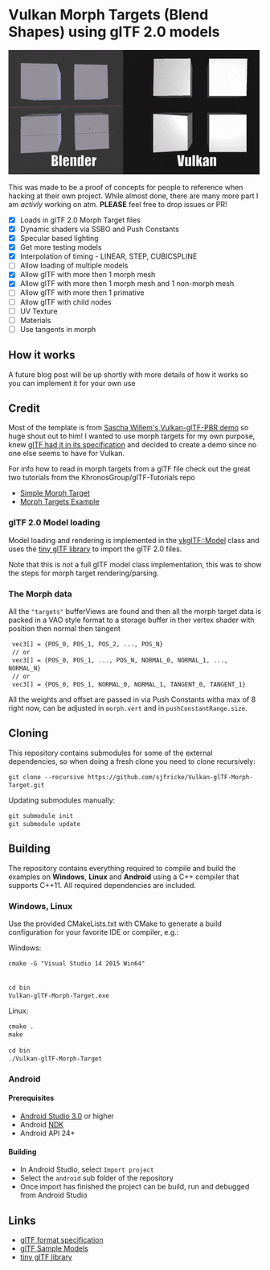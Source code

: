 # Vulkan Morph Targets (Blend Shapes) using glTF 2.0 models

![four cube demo](screenshots/fourCubeDemo.gif)

This was made to be a proof of concepts for people to reference when hacking at their own project. While almost done, there are many more part I am *activly* working on atm. **PLEASE** feel free to drop issues or PR!

- [x] Loads in glTF 2.0 Morph Target files
- [x] Dynamic shaders via SSBO and Push Constants
- [x] Specular based lighting
- [x] Get more testing models
- [x] Interpolation of timing - LINEAR, STEP, CUBICSPLINE
- [ ] Allow loading of multiple models
- [x] Allow glTF with more then 1 morph mesh
- [x] Allow glTF with more then 1 morph mesh and 1 non-morph mesh
- [ ] Allow glTF with more then 1 primative
- [ ] Allow glTF with child nodes
- [ ] UV Texture
- [ ] Materials
- [ ] Use tangents in morph

## How it works

A future blog post will be up shortly with more details of how it works so you can implement it for your own use

## Credit

Most of the template is from [Sascha Willem's Vulkan-glTF-PBR demo](https://github.com/SaschaWillems/Vulkan-glTF-PBR) so huge shout out to him! I wanted to use morph targets for my own purpose, knew [glTF had it in its specification](https://github.com/KhronosGroup/glTF/tree/master/specification/2.0#morph-targets) and decided to create a demo since no one else seems to have for Vulkan.

For info how to read in morph targets from a glTF file check out the great two tutorials from the KhronosGroup/glTF-Tutorials repo
- [Simple Morph Target](https://github.com/KhronosGroup/glTF-Tutorials/blob/master/gltfTutorial/gltfTutorial_017_SimpleMorphTarget.md)
- [Morph Targets Example](https://github.com/KhronosGroup/glTF-Tutorials/blob/master/gltfTutorial/gltfTutorial_018_MorphTargets.md)

### glTF 2.0 Model loading

Model loading and rendering is implemented in the [vkglTF::Model](./base/VulkanglTFModel.hpp) class and uses the [tiny glTF library](https://github.com/syoyo/tinygltf) to import the glTF 2.0 files.

Note that this is not a full glTF model class implementation, this was to show the steps for morph target rendering/parsing.

### The Morph data

All the `"targets"` bufferViews are found and then all the morph target data is packed in a VAO style format to a storage buffer in ther vertex shader with position then normal then tangent

```
 vec3[] = {POS_0, POS_1, POS_2, ..., POS_N}
 // or
 vec3[] = {POS_0, POS_1, ..., POS_N, NORMAL_0, NORMAL_1, ..., NORMAL_N}
 // or
 vec3[] = {POS_0, POS_1, NORMAL_0, NORMAL_1, TANGENT_0, TANGENT_1}
```

All the weights and offset are passed in via Push Constants witha max of 8 right now, can be adjusted in `morph.vert` and in `pushConstantRange.size`.

## Cloning

This repository contains submodules for some of the external dependencies, so when doing a fresh clone you need to clone recursively:

```
git clone --recursive https://github.com/sjfricke/Vulkan-glTF-Morph-Target.git
```

Updating submodules manually:

```
git submodule init
git submodule update
```

## Building

The repository contains everything required to compile and build the examples on **Windows**, **Linux** and **Android** using a C++ compiler that supports C++11. All required dependencies are included.

### Windows, Linux

Use the provided CMakeLists.txt with CMake to generate a build configuration for your favorite IDE or compiler, e.g.:

Windows:
```
cmake -G "Visual Studio 14 2015 Win64"


cd bin
Vulkan-glTF-Morph-Target.exe
```

Linux:
```
cmake .
make

cd bin
./Vulkan-glTF-Morph-Target
```

### Android 

#### Prerequisites

- [Android Studio 3.0](https://developer.android.com/studio/index.html) or higher
- Android [NDK](https://developer.android.com/ndk/downloads/index.html)
- Android API 24+

#### Building
- In Android Studio, select ```Import project```
- Select the ```android``` sub folder of the repository
- Once import has finished the project can be build, run and debugged from Android Studio

## Links
* [glTF format specification](https://github.com/KhronosGroup/glTF)
* [glTF Sample Models](https://github.com/KhronosGroup/glTF-Sample-Models)
* [tiny glTF library](https://github.com/syoyo/tinygltf)
